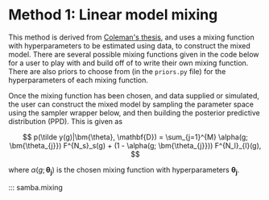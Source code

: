 # Method 1: Linear model mixing

This method is derived from [Coleman's thesis](https://dukespace.lib.duke.edu/items/80db7117-94a7-45cc-83c6-1489c090821f), and 
uses a mixing function with hyperparameters to be estimated using data, to construct the mixed model. There are several possible mixing functions given in the code below for a user to play with and build off of to write their own mixing function. There are also priors to choose from (in the `priors.py` file) for the hyperparameters of each mixing function.

Once the mixing function has been chosen, and data supplied or simulated, the user can construct the mixed model by sampling the parameter space using the sampler wrapper below, and then building the posterior predictive distribution (PPD). This is given as

$$
p(\tilde y(g)|\bm{\theta}, \mathbf{D}) = \sum_{j=1}^{M} \alpha(g; \bm{\theta_{j}}) F^{N_s}_s(g) + (1 - \alpha(g; \bm{\theta_{j}})) F^{N_l}_{l}(g),
$$

where $\alpha(g; \bm{\theta_{j}})$ is the chosen mixing function with hyperparameters $\bm{\theta_{j}}$.

::: samba.mixing
